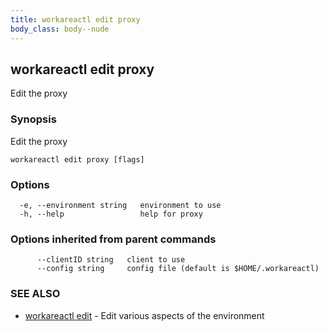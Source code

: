 ```yaml
---
title: workareactl edit proxy
body_class: body--nude
---
```

## workareactl edit proxy

Edit the proxy

### Synopsis

Edit the proxy

```
workareactl edit proxy [flags]
```

### Options

```
  -e, --environment string   environment to use
  -h, --help                 help for proxy
```

### Options inherited from parent commands

```
      --clientID string   client to use
      --config string     config file (default is $HOME/.workareactl)
```

### SEE ALSO

* [workareactl edit](/cli/workareactl-edit.html)	 - Edit various aspects of the environment



